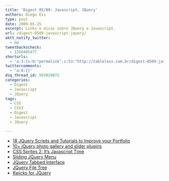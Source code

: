 ```yaml
---
title: 'Digest 05/09: Javascript, JQuery'
authors: Diego Eis
type: post
date: 2009-05-25
excerpt: Links e dicas sobre JQuery e Javascript.
url: /digest-0509-javascript-jquery/
aktt_notify_twitter:
  - no
tweetbackscheck:
  - 1356405477
shorturls:
  - 'a:3:{s:9:"permalink";s:53:"http://tableless.com.br/digest-0509-javascript-jquery";s:7:"tinyurl";s:26:"http://tinyurl.com/3p4zlcq";s:4:"isgd";s:19:"http://is.gd/ddIzWF";}'
twittercomments:
  - 'a:0:{}'
dsq_thread_id: 503039072
categories:
  - Digest
  - Javascript
  - JQuery
tags:
  - CSS
  - CSS3
  - Digest
  - Javascript
  - JQuery

---
```

  * [18 JQuery Scripts and Tutorials to Improve your Portfolio][1]
  * [10+ jQuery photo gallery and slider plugins][2]
  * [CSS Sprites 2: It&#8217;s Javascript Time][3]
  * [Sliding JQuery Menu][4]
  * [JQuery Tabbed Interface][5]
  * [JQuery File Tree][6]
  * [Kwicks for JQuery][7]

 [1]: http://www.designer-daily.com/18-jquery-scripts-and-tutorials-to-improve-your-portfolio-2162/
 [2]: http://www.queness.com/post/222/10-jquery-photo-gallery-and-slider-plugins
 [3]: http://alistapart.com/articles/sprites2
 [4]: http://hv-designs.co.uk/2009/02/17/sliding-jquery-menu/
 [5]: http://www.queness.com/post/106/jquery-tabbed-interfacetabbed-structure-menu-tutorial
 [6]: http://abeautifulsite.net/notebook.php?article=58
 [7]: http://www.jeremymartin.name/projects.php?project=kwicks